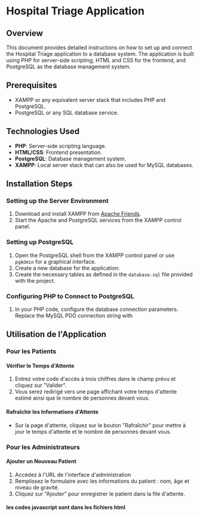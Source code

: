 # Hospital Triage Application

## Overview
This document provides detailed instructions on how to set up and connect the Hospital Triage application to a database system. The application is built using PHP for server-side scripting, HTML and CSS for the frontend, and PostgreSQL as the database management system.

## Prerequisites
- XAMPP or any equivalent server stack that includes PHP and PostgreSQL.
- PostgreSQL or any SQL database service.

## Technologies Used
- **PHP**: Server-side scripting language.
- **HTML/CSS**: Frontend presentation.
- **PostgreSQL**: Database management system.
- **XAMPP**: Local server stack that can also be used for MySQL databases.

## Installation Steps

### Setting up the Server Environment
1. Download and install XAMPP from [Apache Friends](https://www.apachefriends.org/index.html).
2. Start the Apache and PostgreSQL services from the XAMPP control panel.

### Setting up PostgreSQL
1. Open the PostgreSQL shell from the XAMPP control panel or use `pgAdmin` for a graphical interface.
2. Create a new database for the application:
3. Create the necessary tables as defined in the `database.sql` file provided with the project.

### Configuring PHP to Connect to PostgreSQL
1. In your PHP code, configure the database connection parameters. Replace the MySQL PDO connection string with

## Utilisation de l'Application

### Pour les Patients

#### Vérifier le Temps d'Attente
1. Entrez votre code d'accès à trois chiffres dans le champ prévu et cliquez sur "Valider".
2. Vous serez redirigé vers une page affichant votre temps d'attente estimé ainsi que le nombre de personnes devant vous.

#### Rafraîchir les Informations d'Attente
- Sur la page d'attente, cliquez sur le bouton "Rafraîchir" pour mettre à jour le temps d'attente et le nombre de personnes devant vous.

### Pour les Administrateurs

#### Ajouter un Nouveau Patient
1. Accédez à l'URL de l'interface d'administration
2. Remplissez le formulaire avec les informations du patient : nom, âge et niveau de gravité.
3. Cliquez sur "Ajouter" pour enregistrer le patient dans la file d'attente.


#### les codes javascript sont dans les fichiers html 




